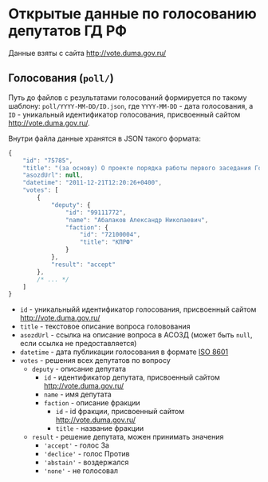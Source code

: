 # Открытые данные по голосованию депутатов ГД РФ

Данные взяты с сайта http://vote.duma.gov.ru/

## Голосования (`poll/`)

Путь до файлов с результатами голосований формируется по такому шаблону: `poll/YYYY-MM-DD/ID.json`, где `YYYY-MM-DD` - дата голосования, а `ID` - уникальный идентификатор голосования, присвоенный сайтом http://vote.duma.gov.ru/.

Внутри файла данные хранятся в JSON такого формата:

```js
{
	"id": "75785",
	"title": "(за основу) О проекте порядка работы первого заседания Государственной Думы Федерального Собрания Российской Федерации шестого созыва – Система анализа результатов голосований на заседаниях Государственной Думы",
	"asozdUrl": null,
	"datetime": "2011-12-21T12:20:26+0400",
	"votes": [
		{
			"deputy": {
				"id": "99111772",
				"name": "Абалаков Александр Николаевич",
				"faction": {
					"id": "72100004",
					"title": "КПРФ"
				}
			},
			"result": "accept"
		},
		/* ... */
	]
}
```

 * `id` - уникальныйй идентификатор голосования, присвоенный сайтом http://vote.duma.gov.ru/
 * `title` - текстовое описание вопроса головования
 * `asozdUrl` - ссылка на описание вопроса в АСОЗД (может быть `null`, если ссылка не предоставляется)
 * `datetime` - дата публикации голосования в формате [ISO 8601](https://ru.wikipedia.org/wiki/ISO_8601)
 * `votes` - решения всех депутатов по вопросу
   * `deputy` - описание депутата
     * `id` - идентификатор депутата, присвоенный сайтом http://vote.duma.gov.ru/
     * `name` - имя депутата
     * `faction` - описание фракции
       * `id` - id фракции, присвоенный сайтом http://vote.duma.gov.ru/
       * `title` - название фракции
   * `result` - решение депутата, можен принимать значения
     -  `'accept'` - голос За
     -  `'declice'` - голос Против
     -  `'abstain'` - воздержался
     -  `'none'` - не голосовал
